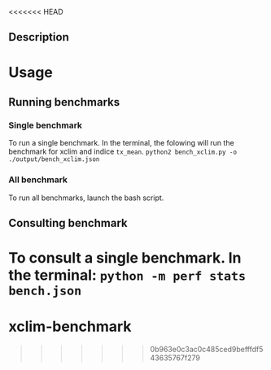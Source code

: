 <<<<<<< HEAD
## Description

# Usage
## Running benchmarks

### Single benchmark
To run a single benchmark. In the terminal, the folowing will run the benchmark for xclim and indice `tx_mean`.
`python2 bench_xclim.py -o ./output/bench_xclim.json`

### All benchmark
To run all benchmarks, launch the bash script.

## Consulting benchmark
To consult a single benchmark. In the terminal:
`python -m perf stats bench.json`
=======
# xclim-benchmark
>>>>>>> 0b963e0c3ac0c485ced9befffdf543635767f279
